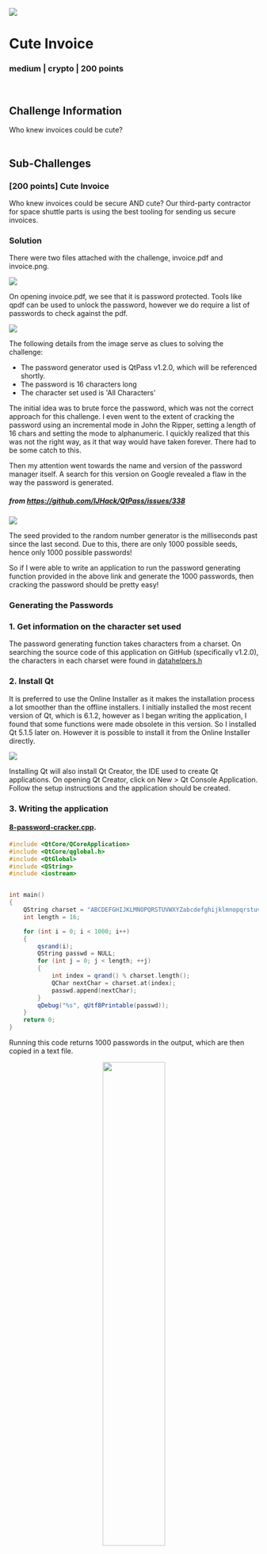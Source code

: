 ![](images/8-header.png)
# Cute Invoice
### medium | crypto | 200 points
<br/>

## Challenge Information
Who knew invoices could be cute?
<br/><br />

## Sub-Challenges
### [200 points] Cute Invoice
Who knew invoices could be secure AND cute? Our third-party contractor for space shuttle parts is using the best tooling for sending us secure invoices.
### Solution 
There were two files attached with the challenge, invoice.pdf and invoice.png.

![](images/invoicepdf.png)

On opening invoice.pdf, we see that it is password protected. Tools like qpdf can be used to unlock the password, however we do require a list of passwords to check against the pdf.

![](images/invoice.png)

The following details from the image serve as clues to solving the challenge:
- The password generator used is QtPass v1.2.0, which will be referenced shortly.
- The password is 16 characters long
- The character set used is 'All Characters'

The initial idea was to brute force the password, which was not the correct approach for this challenge. I even went to the extent of cracking the password using an incremental mode in John the Ripper, setting a length of 16 chars and setting the mode to alphanumeric. I quickly realized that this was not the right way, as it that way would have taken forever. There had to be some catch to this.

Then my attention went towards the name and version of the password manager itself. A search for this version on Google revealed a flaw in the way the password is generated.
##### from https://github.com/IJHack/QtPass/issues/338
![](images/thevuln.png)

The seed provided to the random number generator is the milliseconds past since the last second. Due to this, there are only 1000 possible seeds, hence only 1000 possible passwords!

So if I were able to write an application to run the password generating function provided in the above link and generate the 1000 passwords, then cracking the password should be pretty easy!

### Generating the Passwords

### 1. Get information on the character set used
The password generating function takes characters from a charset. On searching the source code of this application on GitHub (specifically v1.2.0), the characters in each charset were found in [datahelpers.h](https://github.com/IJHack/QtPass/blob/v1.2.0/src/datahelpers.h)

### 2. Install Qt 
It is preferred to use the Online Installer as it makes the installation process a lot smoother than the offline installers. I initially installed the most recent version of Qt, which is 6.1.2, however as I began writing the application, I found that some functions were made obsolete in this version. So I installed Qt 5.1.5 later on. However it is possible to install it from the Online Installer directly.

![](images/qtinstall.gif)

Installing Qt will also install Qt Creator, the IDE used to create Qt applications. On opening Qt Creator, click on New > Qt Console Application. Follow the setup instructions and the application should be created.

### 3. Writing the application

#### [8-password-cracker.cpp](https://github.com/piyagehi/CTF-Writeups/blob/main/2021-Space-Race/src/cute-invoice.cpp).
```c++
#include <QtCore/QCoreApplication>
#include <QtCore/qglobal.h>
#include <QtGlobal>
#include <QString>
#include <iostream>


int main()
{
    QString charset = "ABCDEFGHIJKLMNOPQRSTUVWXYZabcdefghijklmnopqrstuvwxyz1234567890~!@#$%^&*()_-+={}[]|:;<>,.?";
    int length = 16;

    for (int i = 0; i < 1000; i++)
    {
        qsrand(i);
        QString passwd = NULL;
        for (int j = 0; j < length; ++j)
        {
            int index = qrand() % charset.length();
            QChar nextChar = charset.at(index);
            passwd.append(nextChar);
        }
        qDebug("%s", qUtf8Printable(passwd));
    }
    return 0;
}
```

Running this code returns 1000 passwords in the output, which are then copied in a text file.

<p align=center><img src="images/passwords.png" height=50% width=50%></p>

A bash script runs qpdf to check each password against the pdf file and prints the password when found.

#### [8-script.sh](https://github.com/piyagehi/CTF-Writeups/blob/main/2021-Space-Race/src/8-script.sh)

```bash
#!/bin/bash
filename="passwords.txt"
while read password;
do
        qpdf --password=$password --decrypt invoice.pdf invoiceout.pdf 2>/dev/null 
        if [ -f invoiceout.pdf ]
        then
                echo "Password found:" $password
                break
        fi
done < $filename
```

The password is found, and the unlocked pdf is saved as invoiceout.pdf. 
```shell
$ ./script.sh
Password found: M=ZjV1z40MQF. 5HM
```

The flag is revealed in invoiceout.pdf
![](images/invoiceout.png)

Flag: `CTF{b256d0dae143bb6fd688b4cdd4fbc7d2}`